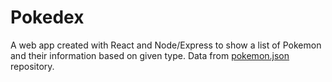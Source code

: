 # Pokedex
A web app created with React and Node/Express to show a list of Pokemon and their information based on given type. Data from [pokemon.json](https://github.com/fanzeyi/pokemon.json) repository.